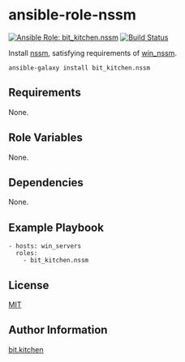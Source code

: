 ansible-role-nssm
=================

[![Ansible Role: bit_kitchen.nssm](https://img.shields.io/ansible/role/46872.svg)](https://galaxy.ansible.com/bit_kitchen/nssm)
[![Build Status](https://travis-ci.org/bit-kitchen/ansible-role-nssm.svg?branch=master)](https://travis-ci.org/bit-kitchen/ansible-role-nssm)

Install [nssm](https://nssm.cc/), satisfying requirements of [win_nssm](https://docs.ansible.com/ansible/latest/modules/win_nssm_module.html).

    ansible-galaxy install bit_kitchen.nssm

Requirements
------------

None.

Role Variables
--------------

None.

Dependencies
------------

None.

Example Playbook
----------------

    - hosts: win_servers
      roles:
        - bit_kitchen.nssm

License
-------

[MIT](LICENSE)

Author Information
------------------

[bit.kitchen](https://github.com/bit-kitchen)
